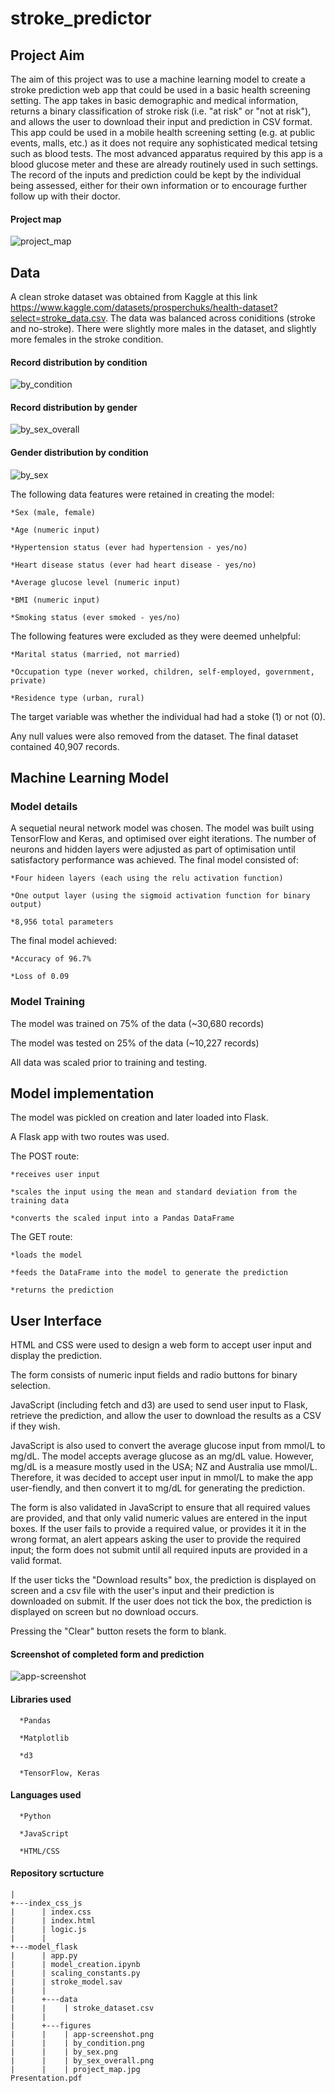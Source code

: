 # stroke_predictor

## Project Aim

The aim of this project was to use a machine learning model to create a stroke prediction web app that could be used in a basic health screening setting. The app takes in basic demographic and medical information, returns a binary classification of stroke risk (i.e. "at risk" or "not at risk"), and allows the user to download their input and prediction in CSV format. This app could be used in a mobile health screening setting (e.g. at public events, malls, etc.) as it does not require any sophisticated medical tetsing such as blood tests. The most advanced apparatus required by this app is a blood glucose meter and these are already routinely used in such settings. The record of the inputs and prediction could be kept by the individual being assessed, either for their own information or to encourage further follow up with their doctor.

#### Project map
![project_map](https://github.com/anna2023471/stroke_predictor/assets/132623167/132a35c3-6e1a-4f6d-abef-40e2f727db40)

## Data

A clean stroke dataset was obtained from Kaggle at this link https://www.kaggle.com/datasets/prosperchuks/health-dataset?select=stroke_data.csv. The data was balanced across coniditions (stroke and no-stroke). There were slightly more males in the dataset, and slightly more females in the stroke condition.

#### Record distribution by condition
![by_condition](https://github.com/anna2023471/stroke_predictor/assets/132623167/e239309f-869f-4725-848a-5c0de2228302)

#### Record distribution by gender
![by_sex_overall](https://github.com/anna2023471/stroke_predictor/assets/132623167/5b001c20-ffa7-415c-ad26-48070e364874)


#### Gender distribution by condition
![by_sex](https://github.com/anna2023471/stroke_predictor/assets/132623167/3a213d3d-481b-4a35-9eef-492de1208034)


The following data features were retained in creating the model:

    *Sex (male, female)

    *Age (numeric input)

    *Hypertension status (ever had hypertension - yes/no)

    *Heart disease status (ever had heart disease - yes/no)

    *Average glucose level (numeric input)

    *BMI (numeric input)

    *Smoking status (ever smoked - yes/no)

The following features were excluded as they were deemed unhelpful:

    *Marital status (married, not married)

    *Occupation type (never worked, children, self-employed, government, private)

    *Residence type (urban, rural)

The target variable was whether the individual had had a stoke (1) or not (0).

Any null values were also removed from the dataset. The final dataset contained 40,907 records.

## Machine Learning Model

### Model details

A sequetial neural network model was chosen. The model was built using TensorFlow and Keras, and optimised over eight iterations. The number of neurons and hidden layers were adjusted as part of optimisation until satisfactory performance was achieved. The final model consisted of:

    *Four hideen layers (each using the relu activation function)

    *One output layer (using the sigmoid activation function for binary output)

    *8,956 total parameters

The final model achieved:

    *Accuracy of 96.7%

    *Loss of 0.09

### Model Training

The model was trained on 75% of the data (~30,680 records)

The model was tested on 25% of the data (~10,227 records)

All data was scaled prior to training and testing.

## Model implementation

The model was pickled on creation and later loaded into Flask.

A Flask app with two routes was used.

The POST route:

    *receives user input

    *scales the input using the mean and standard deviation from the training data

    *converts the scaled input into a Pandas DataFrame

The GET route:

    *loads the model

    *feeds the DataFrame into the model to generate the prediction

    *returns the prediction

## User Interface

HTML and CSS were used to design a web form to accept user input and display the prediction.

The form consists of numeric input fields and radio buttons for binary selection.

JavaScript (including fetch and d3) are used to send user input to Flask, retrieve the prediction, and allow the user to download the results as a CSV if they wish.

JavaScript is also used to convert the average glucose input from mmol/L to mg/dL. The model accepts average glucose as an mg/dL value. However, mg/dL is a measure mostly used in the USA; NZ and Australia use mmol/L. Therefore, it was decided to accept user input in mmol/L to make the app user-fiendly, and then convert it to mg/dL for generating the prediction.

The form is also validated in JavaScript to ensure that all required values are provided, and that only valid numeric values are entered in the input boxes. If the user fails to provide a required value, or provides it it in the wrong format, an alert appears asking the user to provide the required input; the form does not submit until all required inputs are provided in a valid format. 

If the user ticks the "Download results" box, the prediction is displayed on screen and a csv file with the user's input and their prediction is downloaded on submit. If the user does not tick the box, the prediction is displayed on screen but no download occurs.

Pressing the "Clear" button resets the form to blank.

#### Screenshot of completed form and prediction

![app-screenshot](https://github.com/anna2023471/stroke_predictor/assets/132623167/66255185-3341-40b3-8288-f43d67d32411)

#### Libraries used

      *Pandas

      *Matplotlib

      *d3

      *TensorFlow, Keras

#### Languages used

      *Python

      *JavaScript

      *HTML/CSS

#### Repository scrtucture

```tree
|   
+---index_css_js
|      | index.css
|      | index.html
|      | logic.js
|      | 
+---model_flask
|      | app.py
|      | model_creation.ipynb
|      | scaling_constants.py
|      | stroke_model.sav
|      |    
|      +---data
|      |    | stroke_dataset.csv
|      |     
|      +---figures
|      |    | app-screenshot.png
|      |    | by_condition.png
|      |    | by_sex.png
|      |    | by_sex_overall.png
|      |    | project_map.jpg
Presentation.pdf
            




